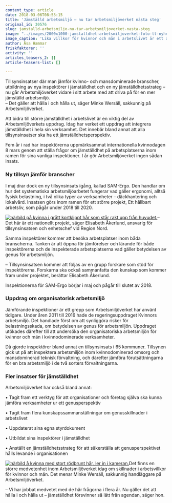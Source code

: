 ```yaml
---
content_type: article
date: 2018-03-06T08:53:15
title: 'Jämställd arbetsmiljö – nu tar Arbetsmiljöverket nästa steg'
original_id: 30576
slug: jamstalld-arbetsmiljo-nu-tar-arbetsmiljoverket-nasta-steg
image: "../images/2000x1000-jamstalldhet-arbetsmiljoverket-foto-tt-nyhetsbyran.jpg"
image_caption: 'Lika villkor för kvinnor och män i arbetslivet är ett av Arbetsmiljöverkets uppdrag.  Det innebär bland annat att alla tillsynsinsatser ska ha ett jämställdhetsperspektiv.'
author: Åsa Hammar
friskfaktorer: ''
activity: ''
articles_teasers_2: []
article-teasers-list: []

---
```


Tillsynsinsatser där man jämför kvinno- och mansdominerade branscher, utbildning av nya inspektörer i jämställdhet och en ny jämställdhetsstrateg – nu går Arbetsmiljöverket vidare i sitt arbete med att driva på för en mer jämställd arbetsmiljö.  
– Det gäller att hålla i och hålla ut, säger Minke Wersäll, sakkunnig på Arbetsmiljöverket.

Att bidra till större jämställdhet i arbetslivet är en viktig del av Arbetsmiljöverkets uppdrag. Idag har verket ett uppdrag att integrera jämställdhet i hela sin verksamhet. Det innebär bland annat att alla tillsynsinsatser ska ha ett jämställdhetsperspektiv.

Fem år i rad har inspektörerna uppmärksammat internationella kvinnodagen 8 mars genom att ställa frågor om jämställdhet på arbetsplatserna inom ramen för sina vanliga inspektioner. I år gör Arbetsmiljöverket ingen sådan insats.

### Ny tillsyn jämför branscher

I maj drar dock en ny tillsynsinsats igång, kallad SAM-Ergo. Den handlar om hur det systematiska arbetsmiljöarbetet fungerar vad gäller ergonomi, alltså fysisk belastning, i två olika typer av verksamheter – däckhantering och lokalvård. Insatsen görs inom ramen för ett större projekt, Ett hållbart arbetsliv, som pågår under 2018 till 2020.

[![närbild på kvinna i grått kortklippt hår som står rakt upp från huvudet.](https://www.suntarbetsliv.se/wp-content/uploads/2018/03/200x240-elisabeth-akerlund.jpg)](https://www.suntarbetsliv.se/wp-content/uploads/2018/03/200x240-elisabeth-akerlund.jpg)– Det här är ett nationellt projekt, säger Elisabeth Åkerlund, ansvarig för tillsynsinsatsen och enhetschef vid Region Nord.

Samma inspektörer kommer att besöka arbetsplatser inom båda branscherna. Tanken är att öppna för jämförelser och lärande för både inspektörerna och de inspekterade arbetsplatserna vad gäller betydelsen av genus för arbetsmiljön.

– Tillsynsinsatsen kommer att följas av en grupp forskare som stöd för inspektörerna. Forskarna ska också sammanfatta den kunskap som kommer fram under projektet, berättar Elisabeth Åkerlund.

Inspektionerna för SAM-Ergo börjar i maj och pågår till slutet av 2018.

### Uppdrag om organisatorisk arbetsmiljö

Jämförande inspektioner är ett grepp som Arbetsmiljöverket har använt tidigare. Under åren 2011 till 2016 hade de regeringsuppdraget Kvinnors arbetsmiljö. Det handlade först om att synliggöra risker för belastningsskada, om betydelsen av genus för arbetsmiljön. Uppdraget utökades därefter till att undersöka den organisatoriska arbetsmiljön för kvinnor och män i kvinnodominerade verksamheter.

Då gjorde inspektörer bland annat en tillsynsinsats i 65 kommuner. Tillsynen gick ut på att inspektera arbetsmiljön inom kvinnodominerad omsorg och mansdominerad teknisk förvaltning, och därefter jämföra förutsättningarna för en bra arbetsmiljö i de två sorters förvaltningarna.

### Fler insatser för jämställdhet

Arbetsmiljöverket har också bland annat:

• Tagit fram ett verktyg för att organisationer och företag själva ska kunna jämföra verksamheter ur ett genusperspektiv

• Tagit fram flera kunskapssammanställningar om genusskillnader i arbetslivet

• Uppdaterat sina egna styrdokument

• Utbildat sina inspektörer i jämställdhet

• Anställt en jämställdhetsstrateg för att säkerställa att genusperspektivet hålls levande i organisationen

[![närbild å kvinna med stort rödbrunt hår, ler in i kameran. ](https://www.suntarbetsliv.se/wp-content/uploads/2018/03/200x240-minke.wersall.jpg)](https://www.suntarbetsliv.se/wp-content/uploads/2018/03/200x240-minke.wersall.jpg)Det finns en större medvetenhet inom Arbetsmiljöverket idag om skillnader i arbetsvillkor för kvinnor och män. Det menar Minke Wersäll, sakkunnig handläggare på Arbetsmiljöverket.

– Vi har jobbat medvetet med de här frågorna i flera år. Nu gäller det att hålla i och hålla ut – jämställdhet försvinner så lätt från agendan, säger hon.

